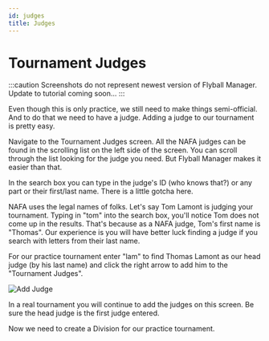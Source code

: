 ```yaml
---
id: judges
title: Judges
---
```


# Tournament Judges

:::caution
Screenshots do not represent newest version of Flyball Manager. Update to tutorial coming soon...
:::

Even though this is only practice, we still need to make things semi-official. And to do that we need to have a judge. Adding a judge to our tournament is pretty easy.

Navigate to the Tournament Judges screen. All the NAFA judges can be found in the scrolling list on the left side of the screen. You can scroll through the list looking for the judge you need. But Flyball Manager makes it easier than that.

In the search box you can type in the judge's ID (who knows that?) or any part or their first/last name. There is a little gotcha here.

NAFA uses the legal names of folks. Let's say Tom Lamont is judging your tournament. Typing in "tom" into the search box, you'll notice Tom does not come up in the results. That's because as a NAFA judge, Tom's first name is "Thomas". Our experience is you will have better luck finding a judge if you search with letters from their last name.

For our practice tournament enter "lam" to find Thomas Lamont as our head judge (by his last name) and click the right arrow to add him to the "Tournament Judges".

![Add Judge](/img/judges-add-judge.svg)

In a real tournament you will continue to add the judges on this screen. Be sure the head judge is the first judge entered.

Now we need to create a Division for our practice tournament.
